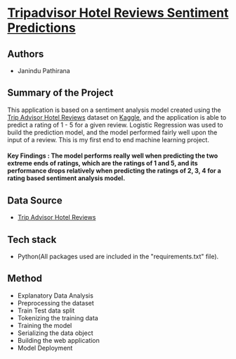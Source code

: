 # <u>Tripadvisor Hotel Reviews Sentiment Predictions</u>



## Authors

- Janindu Pathirana



## Summary of the Project

This application is based on a sentiment analysis model created using the [Trip Advisor Hotel Reviews](https://www.kaggle.com/datasets/andrewmvd/trip-advisor-hotel-reviews)  dataset on [Kaggle](https://www.kaggle.com), and the application is able to predict a rating of 1 - 5 for a given review. Logistic Regression was used to build the prediction model, and the model performed fairly well upon the input of a review. This is my first end to end machine learning project.



#### Key Findings : The model performs really well when predicting the two extreme ends of ratings, which are the ratings of 1 and 5, and its performance drops relatively when predicting the ratings of 2, 3, 4 for a rating based sentiment analysis model.



## Data Source

-  [Trip Advisor Hotel Reviews](https://www.kaggle.com/datasets/andrewmvd/trip-advisor-hotel-reviews)



## Tech stack

- Python(All packages used are included in the "requirements.txt" file).



## Method

- Explanatory Data Analysis
- Preprocessing the dataset
- Train Test data split
- Tokenizing the training data 
- Training the model
- Serializing the data object
- Building the web application
- Model Deployment